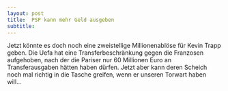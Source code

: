 ```yaml
---
layout: post
title:  PSP kann mehr Geld ausgeben
subtitle:  
---
```


Jetzt könnte es doch noch eine zweistellige Millionenablöse für Kevin Trapp geben. Die Uefa hat eine Transferbeschränkung gegen die Franzosen aufgehoben, nach der die Pariser nur 60 Millionen Euro an Transferausgaben hätten haben dürfen. Jetzt aber kann deren Scheich noch mal richtig in die Tasche greifen, wenn er unseren Torwart haben will...


